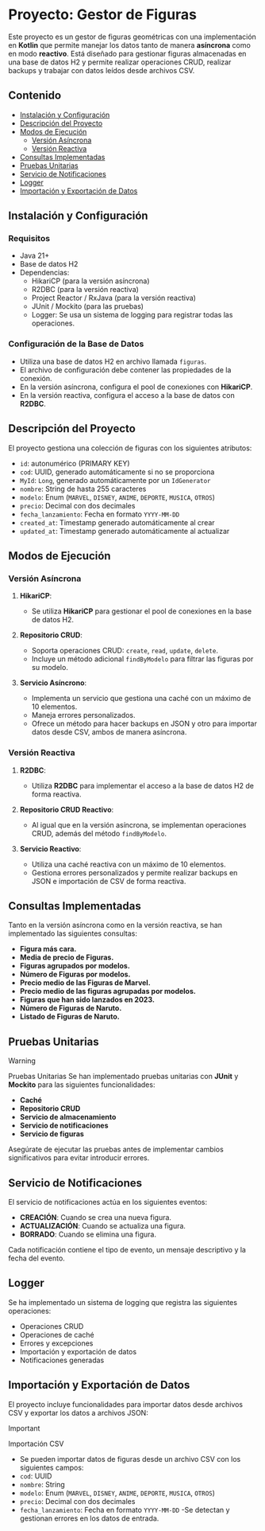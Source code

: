 # Proyecto: Gestor de Figuras

Este proyecto es un gestor de figuras geométricas con una implementación en **Kotlin** que permite manejar los datos
tanto de manera **asíncrona** como en modo **reactivo**. Está diseñado para gestionar figuras almacenadas en una base de
datos H2 y permite realizar operaciones CRUD, realizar backups y trabajar con datos leídos desde archivos CSV.

## Contenido

- [Instalación y Configuración](#instalación-y-configuración)
- [Descripción del Proyecto](#descripción-del-proyecto)
- [Modos de Ejecución](#modos-de-ejecución)
    - [Versión Asíncrona](#versión-asíncrona)
    - [Versión Reactiva](#versión-reactiva)
- [Consultas Implementadas](#consultas-implementadas)
- [Pruebas Unitarias](#pruebas-unitarias)
- [Servicio de Notificaciones](#servicio-de-notificaciones)
- [Logger](#logger)
- [Importación y Exportación de Datos](#importación-y-exportación-de-datos)

## Instalación y Configuración

### Requisitos

- Java 21+
- Base de datos H2
- Dependencias:
    - HikariCP (para la versión asíncrona)
    - R2DBC (para la versión reactiva)
    - Project Reactor / RxJava (para la versión reactiva)
    - JUnit / Mockito (para las pruebas)
    - Logger: Se usa un sistema de logging para registrar todas las operaciones.

### Configuración de la Base de Datos

- Utiliza una base de datos H2 en archivo llamada `figuras`.
- El archivo de configuración debe contener las propiedades de la conexión.
- En la versión asíncrona, configura el pool de conexiones con **HikariCP**.
- En la versión reactiva, configura el acceso a la base de datos con **R2DBC**.

## Descripción del Proyecto

El proyecto gestiona una colección de figuras con los siguientes atributos:

- `id`: autonumérico (PRIMARY KEY)
- `cod`: UUID, generado automáticamente si no se proporciona
- `MyId`: `Long`, generado automáticamente por un `IdGenerator`
- `nombre`: String de hasta 255 caracteres
- `modelo`: Enum (`MARVEL`, `DISNEY`, `ANIME`, `DEPORTE`, `MUSICA`, `OTROS`)
- `precio`: Decimal con dos decimales
- `fecha_lanzamiento`: Fecha en formato `YYYY-MM-DD`
- `created_at`: Timestamp generado automáticamente al crear
- `updated_at`: Timestamp generado automáticamente al actualizar

## Modos de Ejecución

### Versión Asíncrona

1. **HikariCP**:
    - Se utiliza **HikariCP** para gestionar el pool de conexiones en la base de datos H2.

2. **Repositorio CRUD**:
    - Soporta operaciones CRUD: `create`, `read`, `update`, `delete`.
    - Incluye un método adicional `findByModelo` para filtrar las figuras por su modelo.

3. **Servicio Asíncrono**:
    - Implementa un servicio que gestiona una caché con un máximo de 10 elementos.
    - Maneja errores personalizados.
    - Ofrece un método para hacer backups en JSON y otro para importar datos desde CSV, ambos de manera asíncrona.

### Versión Reactiva

1. **R2DBC**:
    - Utiliza **R2DBC** para implementar el acceso a la base de datos H2 de forma reactiva.

2. **Repositorio CRUD Reactivo**:
    - Al igual que en la versión asíncrona, se implementan operaciones CRUD, además del método `findByModelo`.

3. **Servicio Reactivo**:
    - Utiliza una caché reactiva con un máximo de 10 elementos.
    - Gestiona errores personalizados y permite realizar backups en JSON e importación de CSV de forma reactiva.

## Consultas Implementadas

Tanto en la versión asíncrona como en la versión reactiva, se han implementado las siguientes consultas:

- **Figura más cara.**
- **Media de precio de Figuras.**
- **Figuras agrupados por modelos.**
- **Número de Figuras por modelos.**
- **Precio medio de las Figuras de Marvel.**
- **Precio medio de las figuras agrupadas por modelos.**
- **Figuras que han sido lanzados en 2023.**
- **Número de Figuras de Naruto.**
- **Listado de Figuras de Naruto.**

## Pruebas Unitarias
> [!WARNING]
> Pruebas Unitarias
> Se han implementado pruebas unitarias con **JUnit** y **Mockito** para las siguientes funcionalidades:
>
>- **Caché**
>- **Repositorio CRUD**
>- **Servicio de almacenamiento**
>- **Servicio de notificaciones**
>- **Servicio de figuras**
>
>Asegúrate de ejecutar las pruebas antes de implementar cambios significativos para evitar introducir errores.

## Servicio de Notificaciones

El servicio de notificaciones actúa en los siguientes eventos:

- **CREACIÓN**: Cuando se crea una nueva figura.
- **ACTUALIZACIÓN**: Cuando se actualiza una figura.
- **BORRADO**: Cuando se elimina una figura.

Cada notificación contiene el tipo de evento, un mensaje descriptivo y la fecha del evento.

## Logger

Se ha implementado un sistema de logging que registra las siguientes operaciones:

- Operaciones CRUD
- Operaciones de caché
- Errores y excepciones
- Importación y exportación de datos
- Notificaciones generadas

## Importación y Exportación de Datos

El proyecto incluye funcionalidades para importar datos desde archivos CSV y exportar los datos a archivos JSON:

> [!IMPORTANT]
> Importación CSV
>- Se pueden importar datos de figuras desde un archivo CSV con los siguientes campos:
>- `cod`: UUID
>- `nombre`: String
>- `modelo`: Enum (`MARVEL`, `DISNEY`, `ANIME`, `DEPORTE`, `MUSICA`, `OTROS`)
>- `precio`: Decimal con dos decimales
>- `fecha_lanzamiento`: Fecha en formato `YYYY-MM-DD`
   > -Se detectan y gestionan errores en los datos de entrada.
